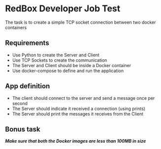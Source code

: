 # RedBox Developer Job Test

The task is to create a simple TCP socket connection between two docker containers

## Requirements
* Use Python to create the Server and Client
* Use TCP Sockets to create the communication
* The Server and Client should be inside a Docker container
* Use docker-compose to define and run the application

## App definition
* The client should connect to the server and send a message once per second
* The Server should indicate it received a connection (using prints)
* The Server should print the messages it receives from the Client

## Bonus task
**_Make sure that both the Docker images are less than 100MB in size_**